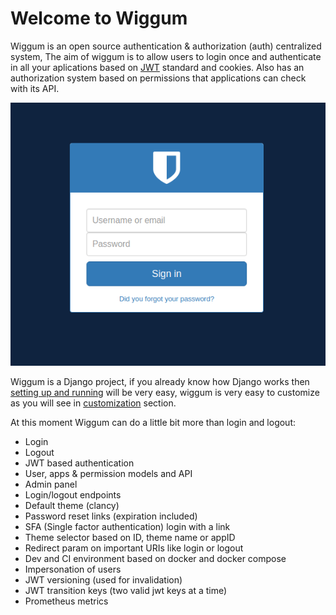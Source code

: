 # Welcome to Wiggum

Wiggum is an open source authentication & authorization (auth) centralized system,
The aim of wiggum is to allow users to login once and authenticate in all your
aplications based on [JWT] standard and cookies. Also has an authorization system
based on permissions that applications can check with its API.

![Wiggum login](img/login.png)

Wiggum is a Django project, if you already know how Django works then [setting up and running] will be very easy, wiggum is very easy to customize as you will see in [customization] section.

[JWT]: https://en.wikipedia.org/wiki/JSON_Web_Token
[setting up and running]: quick-start.md
[customization]: custom/introduction.md


At this moment Wiggum can do a little bit more than login and logout:

* Login
* Logout
* JWT based authentication
* User, apps & permission models and API
* Admin panel
* Login/logout endpoints
* Default theme (clancy)
* Password reset links (expiration included)
* SFA (Single factor authentication) login with a link
* Theme selector based on ID, theme name or appID
* Redirect param on important URIs like login or logout
* Dev and CI environment based on docker and docker compose
* Impersonation of users
* JWT versioning (used for invalidation)
* JWT transition keys (two valid jwt keys at a time)
* Prometheus metrics
